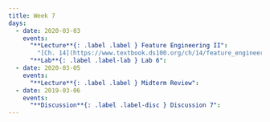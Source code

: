 ```yaml
---
title: Week 7
days:
  - date: 2020-03-03
    events:
      "**Lecture**{: .label .label } Feature Engineering II":
        "[Ch. 14](https://www.textbook.ds100.org/ch/14/feature_engineering.html)"
      "**Lab**{: .label .label-lab } Lab 6":
  - date: 2020-03-05
    events:
      "**Lecture**{: .label .label } Midterm Review":
  - date: 2019-03-06
    events:
      "**Discussion**{: .label .label-disc } Discussion 7":
---
```

